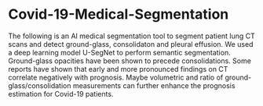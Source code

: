 # Covid-19-Medical-Segmentation
The following is an AI medical segmentation tool to segment patient lung CT scans and detect ground-glass, consolidaton and pleural effusion. We used a deep learning model U-SegNet to perform semantic segmentation. Ground-glass opacities have been shown to precede consolidations. Some reports have shown that early and more pronounced findings on CT correlate negatively with prognosis. Maybe volumetric and ratio of ground-glass/consolidation measurements can further enhance the prognosis estimation for Covid-19 patients.
